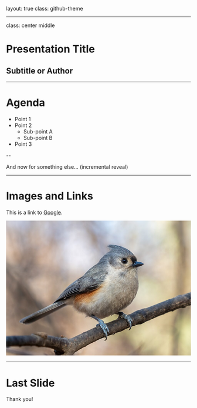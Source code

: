 layout: true
class: github-theme

---

class: center middle

# Presentation Title

## Subtitle or Author

---

# Agenda

- Point 1
- Point 2
  - Sub-point A
  - Sub-point B
- Point 3

--

And now for something else... (incremental reveal)

---

# Images and Links

This is a link to [Google](https://www.google.com).

![My Image](../../assets/images/tufted_titmouse.jpg)

---

# Last Slide

Thank you!
